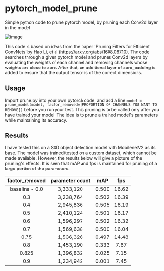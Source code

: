 # pytorch_model_prune
Simple python code to prune pytorch model, by pruning each Conv2d layer in the model  

![image](https://github.com/siyuan0/pytorch_model_prune/blob/master/example.png)

This code is based on ideas from the paper 'Pruning Filters for Efficient ConvNets' by Hao Li, et al (https://arxiv.org/abs/1608.08710). The code searches through a given pytorch model and prunes Conv2d layers by evaluating the weights of each channel and removing channels whose weights are close to zero. After that, an additional layer of zero_padding is added to ensure that the output tensor is of the correct dimensions.  

## Usage
Import prune.py into your own pytorch code, and add a line `model = prune_model(model, factor_removed=[PROPORTION OF CHANNELS YOU WANT TO REMOVE])` before you run your test. This pruning is to be called only after you have trained your model. The idea is to prune a trained model's parameters while maintaining its accuracy.

## Results
I have tested this on a SSD object detection model with MobilenetV2 as its base. The model was trained/tested on a custom dataset, which cannot be made available. However, the results below will give a picture of the pruning's effects. It is seen that mAP and fps is maintained for pruning of a large portion of the parameters.  
  
| factor_removed | parameter count | mAP | fps |
|:-:|:-:|:-:|:-:|
| baseline - 0.0 | 3,333,120 | 0.500 | 16.62 |
| 0.3 | 3,238,764 | 0.502 | 16.39 |
| 0.4 | 2,945,836 | 0.505 | 16.19 |
| 0.5 | 2,410,124 | 0.501 | 16.17 |
| 0.6 | 1,596,297 | 0.502 | 16.32 |
| 0.7 | 1,569,638 | 0.500 | 16.04 |
| 0.75 |1,536,326 | 0.497 | 14.48 |
| 0.8 | 1,453,190 | 0.333 | 7.67 |
| 0.825 | 1,396,832 | 0.025 | 7.15 |
| 0.9 | 1,234,942 | 0.001 | 7.45 |



